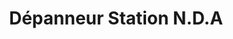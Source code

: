 ---
title: "Dépanneur Station N.D.A"
url: /chateauguay/depanneur-station-n-d-a/
shop: Lebensmittel
---
